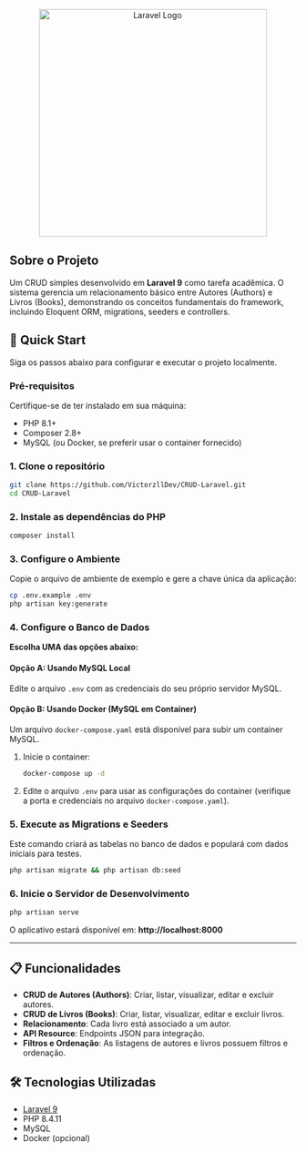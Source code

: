 <p align="center"><a href="https://laravel.com" target="_blank"><img src="https://raw.githubusercontent.com/laravel/art/master/logo-lockup/5%20SVG/2%20CMYK/1%20Full%20Color/laravel-logolockup-cmyk-red.svg" width="400" alt="Laravel Logo"></a></p>

## Sobre o Projeto

Um CRUD simples desenvolvido em **Laravel 9** como tarefa acadêmica. O sistema gerencia um relacionamento básico entre Autores (Authors) e Livros (Books), demonstrando os conceitos fundamentais do framework, incluindo Eloquent ORM, migrations, seeders e controllers.

## 🚀 Quick Start

Siga os passos abaixo para configurar e executar o projeto localmente.

### Pré-requisitos

Certifique-se de ter instalado em sua máquina:
*   PHP 8.1+
*   Composer 2.8+
*   MySQL (ou Docker, se preferir usar o container fornecido)

### 1. Clone o repositório

```bash
git clone https://github.com/VictorzllDev/CRUD-Laravel.git
cd CRUD-Laravel
```

### 2. Instale as dependências do PHP

```bash
composer install
```

### 3. Configure o Ambiente

Copie o arquivo de ambiente de exemplo e gere a chave única da aplicação:

```bash
cp .env.example .env
php artisan key:generate
```

### 4. Configure o Banco de Dados

**Escolha UMA das opções abaixo:**

#### Opção A: Usando MySQL Local
Edite o arquivo `.env` com as credenciais do seu próprio servidor MySQL.

#### Opção B: Usando Docker (MySQL em Container)
Um arquivo `docker-compose.yaml` está disponível para subir um container MySQL.

1.  Inicie o container:
    ```bash
    docker-compose up -d
    ```
2.  Edite o arquivo `.env` para usar as configurações do container (verifique a porta e credenciais no arquivo `docker-compose.yaml`).

### 5. Execute as Migrations e Seeders

Este comando criará as tabelas no banco de dados e populará com dados iniciais para testes.

```bash
php artisan migrate && php artisan db:seed
```

### 6. Inicie o Servidor de Desenvolvimento

```bash
php artisan serve
```

O aplicativo estará disponível em: **http://localhost:8000**

---

## 📋 Funcionalidades

*   **CRUD de Autores (Authors)**: Criar, listar, visualizar, editar e excluir autores.
*   **CRUD de Livros (Books)**: Criar, listar, visualizar, editar e excluir livros.
*   **Relacionamento**: Cada livro está associado a um autor.
*   **API Resource**: Endpoints JSON para integração.
*   **Filtros e Ordenação**: As listagens de autores e livros possuem filtros e ordenação.

## 🛠️ Tecnologias Utilizadas

*   [Laravel 9](https://laravel.com/docs/9.x)
*   PHP 8.4.11
*   MySQL
*   Docker (opcional)
